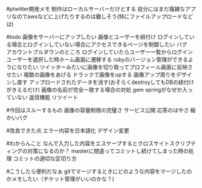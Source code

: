 #ptwitter開発メモ
制作はローカルサーバーだけとする
自分にはまだ複雑なアプリなのでawsなどに上げたりするのは難しそう(特にファイルアップロードなどは)

#todo
画像をサーバーにアップしたい
画像とユーザーを紐付け
ログインしている場合とログインしていない場合にアクセスできるページを制御したい
バグ　アカウントプルダウンのところ
ログインしていたらユーザー一覧からログインユーザーを選択した時ホーム画面に遷移する
rubyのバージョン管理ができるようになりたい
ツイッターみたいに画像を切り取ってプロフィール画面に反映させたい
複数の画像をあげる
ドラックで画像をupする
画像アップ周りをデザインし直す
アップロードされたデータを消す(おそらくdestroyしてもDBの紐付けがきえるだけ)
画像の名前が完全一致する場合の対処
gem springがなぜか入っていない
返信機能
リツイート


#今回はスルーするもの
画像の容量制限の完璧さ
サービス公開
応答のはやさ
細かいバグ


#改良できた点
エラー内容を日本語化
デザイン変更

#わからんこと
なんで入力した内容をエスケープするとクロスサイトスクリプティングの対策になるのか？
masterに間違ってコミットし続けてしまった時の処理
コミットの適切な区切り方


#こうしたら便利だなぁ
gitでマージするときにどのような内容をマージしたのかメモしたい（チケット管理がいいのかな？)
